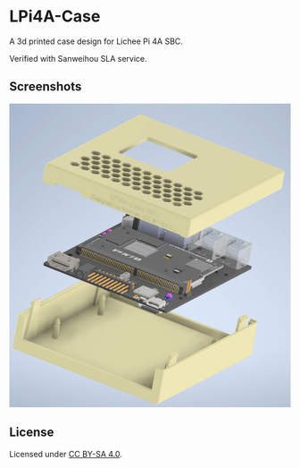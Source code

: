 # LPi4A-Case

A 3d printed case design for Lichee Pi 4A SBC.

Verified with Sanweihou SLA service.

## Screenshots

![](./Img/CAD.jpeg)

## License

Licensed under [CC BY-SA 4.0](https://creativecommons.org/licenses/by-sa/4.0/).

